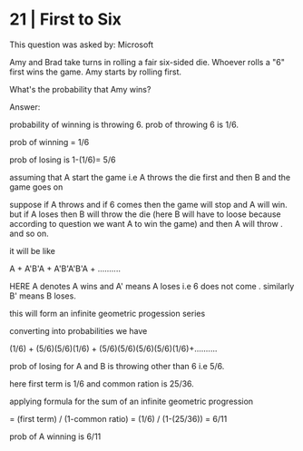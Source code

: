 # 21 | First to Six


This question was asked by: Microsoft


Amy and Brad take turns in rolling a fair six-sided die. Whoever rolls a "6" first wins the game. Amy starts by rolling first.

What's the probability that Amy wins?

Answer: 

probability of winning is throwing 6. prob of throwing 6 is 1/6.

prob of winning = 1/6

prob of losing is 1-(1/6)= 5/6

assuming that A start the game i.e A throws the die first and then B and the game goes on

suppose if A throws and if 6 comes then the game will stop and A will win. but if A loses then B will throw the die (here B will have to loose because according to question we want A to win the game) and then A will throw . and so on.

it will be like

A + A'B'A + A'B'A'B'A + ..........

HERE  A denotes A wins and A' means A loses i.e 6 does not come . similarly B' means B loses.

this will form an infinite  geometric progession series

converting into probabilities we have

(1/6) + (5/6)(5/6)(1/6) + (5/6)(5/6)(5/6)(5/6)(1/6)+..........

prob of losing for A and B is throwing other than 6 i.e 5/6.

here first term is 1/6 and common ration is 25/36.

applying formula for the sum of an infinite geometric progression

= (first term) / (1-common ratio) = (1/6) / (1-(25/36)) = 6/11

prob of A winning is 6/11
